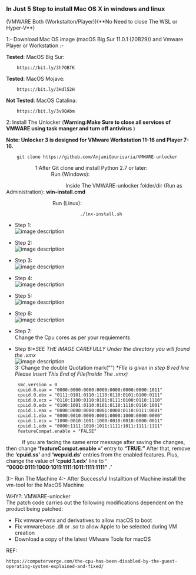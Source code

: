 <h3>In Just 5 Step to install Mac OS X in windows and linux </h3>(VMWARE Both (Workstaiton/Player))(**No Need to close The WSL or Hyper-V**)

1:- Download  Mac OS image (macOS Big Sur 11.0.1 (20B29)) and Vmware Player or Workstation :- 

**Tested**: MacOS Big Sur:	

		https://bit.ly/3h7OBfK
**Tested**: MacOS Mojave:

		https://bit.ly/3Hdl52H
**Not Tested**: MacOS Catalina:

		https://bit.ly/3v9QAbm


2: Install The Unlocker (**Warning:Make Sure to close all services of VMWARE using task manger and turn off antivirus** )

**Note: Unlocker 3 is designed for VMware Workstation 11-16 and Player 7-16.**
 
		git clone https://github.com/AnjaniGourisaria/VMWARE-unlocker 

 &nbsp;&nbsp;&nbsp;&nbsp;&nbsp;&nbsp;&nbsp;&nbsp;&nbsp;&nbsp;&nbsp;&nbsp;&nbsp;&nbsp;&nbsp;&nbsp;&nbsp;&nbsp;&nbsp;&nbsp;1:After Git clone and install Python 2.7 or later:<br>
 &nbsp;&nbsp;&nbsp;&nbsp;&nbsp;&nbsp;&nbsp;&nbsp;&nbsp;&nbsp;&nbsp;&nbsp;&nbsp;&nbsp;&nbsp;&nbsp;&nbsp;&nbsp;&nbsp;&nbsp;&nbsp;&nbsp;&nbsp;&nbsp;&nbsp;&nbsp;&nbsp;&nbsp;&nbsp;&nbsp;&nbsp;Run (Windows):<br>


&nbsp;&nbsp;&nbsp;&nbsp;&nbsp;&nbsp;&nbsp;&nbsp;&nbsp;&nbsp;&nbsp;&nbsp;&nbsp;&nbsp;&nbsp;&nbsp;&nbsp;&nbsp;&nbsp;&nbsp;&nbsp;&nbsp;&nbsp;&nbsp;&nbsp;&nbsp;&nbsp;&nbsp;&nbsp;&nbsp;&nbsp;&nbsp;&nbsp;&nbsp;&nbsp;&nbsp;&nbsp;&nbsp;&nbsp;&nbsp;&nbsp;Inside The VMWARE-unlocker folder/dir (Run as Administration):  **win-install.cmd**  <br>

 &nbsp;&nbsp;&nbsp;&nbsp;&nbsp;&nbsp;&nbsp;&nbsp;&nbsp;&nbsp;&nbsp;&nbsp;&nbsp;&nbsp;&nbsp;&nbsp;&nbsp;&nbsp;&nbsp;&nbsp;&nbsp;&nbsp;&nbsp;&nbsp;&nbsp;&nbsp;&nbsp;&nbsp;&nbsp;&nbsp;&nbsp;&nbsp;Run (Linux):

                   				./lnx-install.sh
 - Step 1:<br>
![image description](https://github.com/AnjaniGourisaria/MacOS-in-windows-vm/blob/main/MacOS%20Installation/image.png?raw=true)<br>
 - Step 2:<br>
![image description](https://github.com/AnjaniGourisaria/MacOS-in-windows-vm/blob/main/MacOS%20Installation/Screenshot%202022-02-23%20041554.png?raw=true)<br>
 - Step 3:<br>
![image description](https://github.com/AnjaniGourisaria/MacOS-in-windows-vm/blob/main/MacOS%20Installation/Screenshot%202022-02-23%20041657.png?raw=true)<br>
 - Step 4:<br>
![image description](https://github.com/AnjaniGourisaria/MacOS-in-windows-vm/blob/main/MacOS%20Installation/Screenshot%202022-02-23%20041739.png?raw=true)<br>
 - Step 5:<br>
![image description](https://github.com/AnjaniGourisaria/MacOS-in-windows-vm/blob/main/MacOS%20Installation/Screenshot%202022-02-23%20041902.png?raw=true)<br>
 - Step 6:<br>
![image description](https://github.com/AnjaniGourisaria/MacOS-in-windows-vm/blob/main/MacOS%20Installation/Screenshot%202022-02-23%20042017.png?raw=true)<br>
 - Step 7:<br>
Change the Cpu cores  as per your requiements<br>
 - Step 8:**SEE THE IMAGE CAREFULLY Under the directory you will found the *.vmx**<br>
![image description](https://github.com/AnjaniGourisaria/MacOS-in-windows-vm/blob/main/MacOS%20Installation/Screenshot%202022-02-23%20042254.png?raw=true)<br>
3: Change the double Quotation mark("") **FIle is given in step 8 red line Please Insert This End of FIle(Inside The *.vmx)**

		smc.version = 0
		cpuid.0.eax = "0000:0000:0000:0000:0000:0000:0000:1011"
		cpuid.0.ebx = "0111:0101:0110:1110:0110:0101:0100:0111"
		cpuid.0.ecx = "0110:1100:0110:0101:0111:0100:0110:1110"
		cpuid.0.edx = "0100:1001:0110:0101:0110:1110:0110:1001"
		cpuid.1.eax = "0000:0000:0000:0001:0000:0110:0111:0001"
		cpuid.1.ebx = "0000:0010:0000:0001:0000:1000:0000:0000"
		cpuid.1.ecx = "1000:0010:1001:1000:0010:0010:0000:0011"
		cpuid.1.edx = "0000:1111:1010:1011:1111:1011:1111:1111"
		featureCompat.enable = "FALSE"
&nbsp;&nbsp;&nbsp;&nbsp;&nbsp;&nbsp;&nbsp;&nbsp;&nbsp;&nbsp;
If you are facing the same error message after saving the changes, then change  **‘featureCompat.enable =’**  entry to  **“TRUE**.**”**  After that, remove the  **‘cpuid.ss’**  and  **‘wcpuid.ds’**  entries from the enabled features. Plus, change the value of  **‘cpuid.1.edx’**  line to  **‘**  **“0000:0111:1000:1011:1111:1011:1111:1111”**  .**’**

3:- Run The Machine 
4:- After Successful Installtion of Machine install the vm-tool for the MacOS Machine



WHY?: VMWARE-unlocker  
The patch code carries out the following modifications dependent on the product being patched:

-   Fix vmware-vmx and derivatives to allow macOS to boot
-   Fix vmwarebase .dll or .so to allow Apple to be selected during VM creation
-   Download a copy of the latest VMware Tools for macOS

REF: 

    https://computerverge.com/the-cpu-has-been-disabled-by-the-guest-operating-system-explained-and-fixed/

